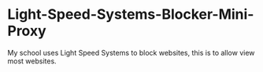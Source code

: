 # Light-Speed-Systems-Blocker-Mini-Proxy
My school uses Light Speed Systems to block websites, this is to allow view most websites.
